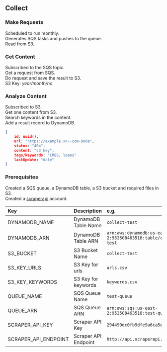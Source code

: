 ## Collect


### Make Requests

Scheduled to run monthly.  
Generates SQS tasks and pushes to the queue.  
Read from S3.



### Get Content

Subscribed to the SQS topic.  
Get a request from SQS.  
Do request and save the result to S3.  
S3 Key: *year/month/no*



### Analyze Content


Subscribed to S3.  
Get one content from S3.  
Search keywords in the content.  
Add a result record to DynamoDB.


```json
{
    id: uuid(),
    url: "https://example.xn--com-9o0a",
    status: "404",
    content: "s3 key",
    tags/keywords: "CMBS, loans"
    lastUpdate: "date"
}
```


### Prerequisites

Created a SQS queue, a DynamoDB table, a S3 bucket and required files in S3.  
Created a [scraperapi](https://www.scraperapi.com/) account.  


| Key | Description | e.g. |
| :------------- | :------------- | :--- |
|DYNAMODB_NAME | DynamoDB Table Name | `collect-test` |
|DYNAMODB_ARN | DynamoDB Table ARN | `arn:aws:dynamodb:us-east-2:953508463518:table/collect-test` |
|S3_BUCKET | S3 Bucket Name | `collect-test` |
|S3_KEY_URLS | S3 Key for urls | `urls.csv` |
|S3_KEY_KEYWORDS | S3 Key for keywords | `keywords.csv` |
|QUEUE_NAME | SQS Queue Name  | `test-queue` |
|QUEUE_ARN | SQS Queue ARN | `arn:aws:sqs:us-east-2:953508463518:test-queue` |
|SCRAPER_API_KEY | Scraper API Key | `294499dc0fb9dfe9a6ca5ed4db81fea2` |
|SCRAPER_API_ENDPOINT | Scraper API Endpoint | `http://api.scraperapi.com` |
